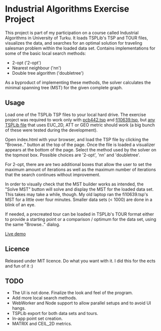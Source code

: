 Industrial Algorithms Exercise Project
======================================

This project is part of my participation on a course called 
Industrial Algorithms in University of Turku. It loads TSPLib's
TSP and TOUR files, visualizes the data, and searches for an optimal
solution for traveling salesman problem within the loaded data set.
Contains implementations for some of the basic local search methods:

* 2-opt ('2-opt')
* Nearest neighbour ('nn')
* Double tree algorithm ('doubletree')

As a byproduct of implementing these methods, the solver calculates
the minimal spanning tree (MST) for the given complete graph.

Usage
-----

Load one of the TSPLib TSP files to your local hard drive. The exercise
project was required to work only with [pcb442.tsp](http://islab.soe.uoguelph.ca/sareibi/TEACHING_dr/ENG6140_html_dr/outline_W2003/docs/ASSIGN_dr/pcb442.tsp) and [fi10639.tsp](http://biit.cs.ut.ee/~vilo/Algorithmics/TSP/fi10639.tsp), but
[any TSPLib file](http://www.iwr.uni-heidelberg.de/groups/comopt/software/TSPLIB95/tsp/) that uses EUC_2D, ATT or GEO metric should work (a big
bunch of these were tested during the development).

Open index.html with your browser, and load the TSP file by clicking
the "Browse.." button at the top of the page. Once the file is loaded
a visualizer appears at the bottom of the page. Select the method used
by the solver on the topmost box. Possible choices are '2-opt', 'nn'
and 'doubletree'.

For 2-opt, there are are two additional boxes that allow the user to set
the maximum amount of iterations as well as the maximum number of iterations
that the search continues without improvement.

In order to visually check that the MST builder works as intended,
the "Solve MST" button will solve and display the MST for the loaded
data set. This takes may take a while, though. My old laptop ran
the fi10639.tsp's MST for a little over four minutes. Smaller data sets
(< 1000) are done in a blink of an eye.

If needed, a precreated tour can be loaded in TSPLib's TOUR format either
to provide a starting point or a comparison / optimum for the data set,
using the same "Browse.." dialog.

[Live demo](http://users.utu.fi/rolind/indalg/)

Licence
-------

Released under MIT licence. Do what you want with it. I did this for
the ects and fun of it :)

TODO
----

* The UI is not done. Finalize the look and feel of the program.
* Add more local search methods.
* WebWorker and Node support to allow parallel setups and to avoid UI hangs.
* TSPLib export for both data sets and tours.
* In-app point set creation.
* MATRIX and CEIL_2D metrics.